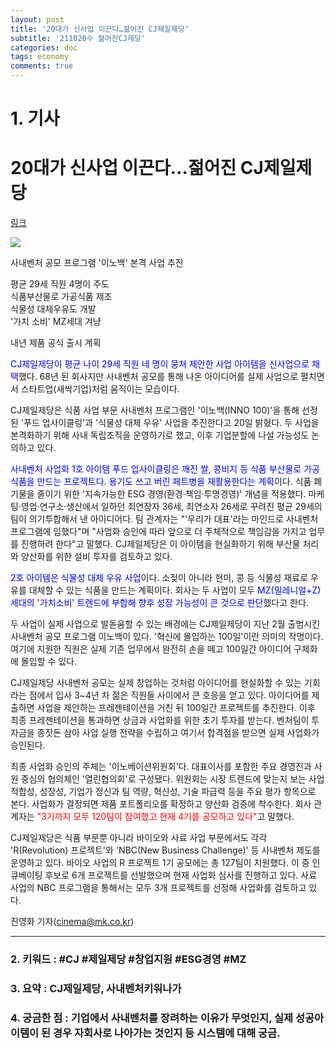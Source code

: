 ```yaml
---
layout: post
title: '20대가 신사업 이끈다…젊어진 CJ제일제당'
subtitle: '211020수 젊어진CJ제당'
categories: doc
tags: economy
comments: true
---
```

# 1. 기사

20대가 신사업 이끈다…젊어진 CJ제일제당
==========
[링크](https://news.naver.com/main/read.naver?mode=LPOD&mid=sec&oid=009&aid=0004867328)

<img src="/assets/img/211020Wed_CJ.png">

사내벤처 공모 프로그램 '이노백' 본격 사업 추진   

평균 29세 직원 4명이 주도   
식품부산물로 가공식품 제조   
식물성 대체우유도 개발   
'가치 소비' MZ세대 겨냥   

내년 제품 공식 출시 계획   


<span style="color:blue">CJ제일제당이 평균 나이 29세 직원 네 명이 뭉쳐 제안한 사업 아이템을 신사업으로 채택</span>했다. 68년 된 회사지만 사내벤처 공모를 통해 나온 아이디어를 실제 사업으로 펼치면서 스타트업(새싹기업)처럼 움직이는 모습이다.   

CJ제일제당은 식품 사업 부문 사내벤처 프로그램인 '이노백(INNO 100)'을 통해 선정된 '푸드 업사이클링'과 '식물성 대체 우유' 사업을 추진한다고 20일 밝혔다. 두 사업을 본격화하기 위해 사내 독립조직을 운영하기로 했고, 이후 기업분할에 나설 가능성도 논의하고 있다.   

<span style="color:blue">사내벤처 사업화 1호 아이템 푸드 업사이클링은 깨진 쌀, 콩비지 등 식품 부산물로 가공식품을 만드는 프로젝트다. 용기도 쓰고 버린 페트병을 재활용한다는 계획</span>이다. 식품 폐기물을 줄이기 위한 '지속가능한 ESG 경영(환경·책임·투명경영)' 개념을 적용했다. 마케팅·영업·연구소·생산에서 일하던 최연장자 36세, 최연소자 26세로 꾸려진 평균 29세의 팀이 의기투합해서 낸 아이디어다. 팀 관계자는 "'우리가 대표'라는 마인드로 사내벤처 프로그램에 임했다"며 "사업화 승인에 따라 앞으로 더 주체적으로 책임감을 가지고 업무를 진행하려 한다"고 말했다. CJ제일제당은 이 아이템을 현실화하기 위해 부산물 처리와 양산화를 위한 설비 투자를 검토하고 있다.   

<span style="color:blue">2호 아이템은 식물성 대체 우유 사업</span>이다. 소젖이 아니라 현미, 콩 등 식물성 재료로 우유를 대체할 수 있는 식품을 만드는 계획이다. 회사는 두 사업이 모두 <span style="color:blue">MZ(밀레니얼+Z)세대의 '가치소비' 트렌드에 부합해 향후 성장 가능성이 큰 것으로 판단</span>했다고 한다.   

두 사업이 실제 사업으로 발돋움할 수 있는 배경에는 CJ제일제당이 지난 2월 출범시킨 사내벤처 공모 프로그램 이노백이 있다. '혁신에 몰입하는 100일'이란 의미의 작명이다. 여기에 지원한 직원은 실제 기존 업무에서 완전히 손을 떼고 100일간 아이디어 구체화에 몰입할 수 있다.   

CJ제일제당 사내벤처 공모는 실제 창업하는 것처럼 아이디어를 현실화할 수 있는 기회라는 점에서 입사 3~4년 차 젊은 직원들 사이에서 큰 호응을 얻고 있다. 아이디어를 제출하면 사업을 제안하는 프레젠테이션을 거친 뒤 100일간 프로젝트를 추진한다. 이후 최종 프레젠테이션을 통과하면 상금과 사업화를 위한 초기 투자를 받는다. 벤처팀이 투자금을 종잣돈 삼아 사업 실행 전략을 수립하고 여기서 합격점을 받으면 실제 사업화가 승인된다.   

최종 사업화 승인의 주체는 '이노베이션위원회'다. 대표이사를 포함한 주요 경영진과 사원 중심의 협의체인 '열린협의회'로 구성됐다. 위원회는 시장 트렌드에 맞는지 보는 사업 적합성, 성장성, 기업가 정신과 팀 역량, 혁신성, 기술 파급력 등을 주요 평가 항목으로 본다. 사업화가 결정되면 제품 포트폴리오를 확정하고 양산화 검증에 착수한다. 회사 관계자는 <span style="color:red">"3기까지 모두 120팀이 참여했고 현재 4기를 공모하고 있다"</span>고 말했다.   

CJ제일제당은 식품 부문뿐 아니라 바이오와 사료 사업 부문에서도 각각 'R(Revolution) 프로젝트'와 'NBC(New Business Challenge)' 등 사내벤처 제도를 운영하고 있다. 바이오 사업의 R 프로젝트 1기 공모에는 총 127팀이 지원했다. 이 중 인큐베이팅 후보로 6개 프로젝트를 선발했으며 현재 사업화 심사를 진행하고 있다. 사료 사업의 NBC 프로그램을 통해서는 모두 3개 프로젝트를 선정해 사업화를 검토하고 있다.   

진영화 기자(cinema@mk.co.kr)   
* * *

### 2. 키워드 : \#CJ \#제일제당 \#창업지원 \#ESG경영 \#MZ
### 3. 요약 : CJ제일제당, 사내벤처키워나가
### 4. 궁금한 점 : 기업에서 사내벤처를 장려하는 이유가 무엇인지, 실제 성공아이템이 된 경우 자회사로 나아가는 것인지 등 시스템에 대해 궁금.
